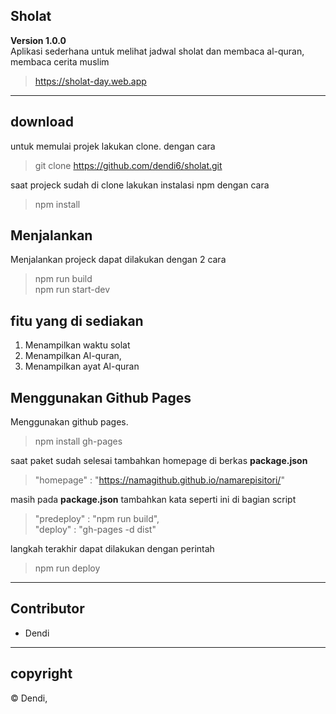 ## Sholat

**Version 1.0.0**</br>
Aplikasi sederhana untuk melihat jadwal sholat dan membaca al-quran,<br>
membaca cerita muslim

> https://sholat-day.web.app

---

## download

untuk memulai projek lakukan clone. dengan cara

> git clone https://github.com/dendi6/sholat.git

saat projeck sudah di clone lakukan instalasi npm dengan cara

> npm install

## Menjalankan

Menjalankan projeck dapat dilakukan dengan 2 cara

> npm run build</br> npm run start-dev

## fitu yang di sediakan

1. Menampilkan waktu solat
2. Menampilkan Al-quran,
3. Menampilkan ayat Al-quran

## Menggunakan Github Pages

Menggunakan github pages.

> npm install gh-pages

saat paket sudah selesai tambahkan homepage di berkas <b>package.json</b>

> "homepage" : "https://namagithub.github.io/namarepisitori/"

masih pada <b>package.json</b> tambahkan kata seperti ini di bagian script

> "predeploy" : "npm run build",</br>
> "deploy" : "gh-pages -d dist"

langkah terakhir dapat dilakukan dengan perintah

> npm run deploy

---

## Contributor

- Dendi

---

## copyright

© Dendi,

